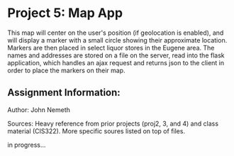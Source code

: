 # Project 5:  Map App

This map will center on the user's position (if geolocation is enabled),
and will display a marker with a small circle showing their approximate 
location. Markers are then placed in select liquor stores in the Eugene 
area. The names and addresses are stored on a file on the server, read into the 
flask application, which handles an ajax request and returns json to the client
in order to place the markers on their map. 

## Assignment Information:

Author: John Nemeth

Sources: Heavy reference from prior projects (proj2, 3, and 4) and class material (CIS322).
         More specific soures listed on top of files.

in progress...
